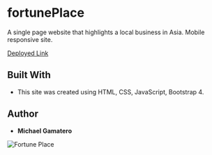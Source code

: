 # fortunePlace
  A single page website that highlights a local business in Asia.  Mobile responsive site.

  [Deployed Link](https://mgamatero.github.io/fortunePlace/)

## Built With
* This site was created using HTML, CSS, JavaScript, Bootstrap 4.

## Author
* **Michael Gamatero**

![Fortune Place](https://github.com/mgamatero/fortunePlace/blob/master/img/webCapture.gif "Fortune Place")








